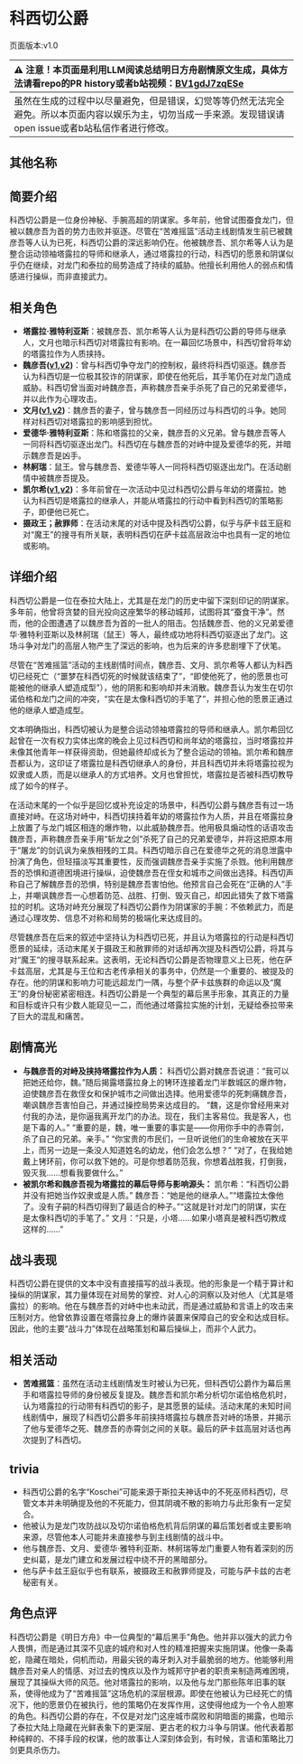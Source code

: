 # 科西切公爵
页面版本:v1.0
 

| :warning: 注意！本页面是利用LLM阅读总结明日方舟剧情原文生成，具体方法请看repo的PR history或者b站视频：[BV1gdJ7zqESe](https://www.bilibili.com/video/BV1gdJ7zqESe/)         |
|:----------------------------|
| 虽然在生成的过程中以尽量避免，但是错误，幻觉等等仍然无法完全避免。所以本页面内容以娱乐为主，切勿当成一手来源。发现错误请open issue或者b站私信作者进行修改。|



## 其他名称

## 简要介绍
科西切公爵是一位身份神秘、手腕高超的阴谋家。多年前，他曾试图蚕食龙门，但被以魏彦吾为首的势力击败并驱逐。尽管在“苦难摇篮”活动主线剧情发生前已被魏彦吾等人认为已死，科西切公爵的深远影响仍在。他被魏彦吾、凯尔希等人认为是整合运动领袖塔露拉的导师和继承人，通过塔露拉的行动，科西切的愿景和阴谋似乎仍在继续，对龙门和泰拉的局势造成了持续的威胁。他擅长利用他人的弱点和情感进行操纵，而非直接武力。
## 相关角色
-   **塔露拉·雅特利亚斯**：被魏彦吾、凯尔希等人认为是科西切公爵的导师与继承人，文月也暗示科西切对塔露拉有影响。在一幕回忆场景中，科西切曾将年幼的塔露拉作为人质挟持。
-   **魏彦吾([v1](extended_char_wei_yan_wu.md),[v2](../char_v3/extended_char_wei_yan_wu.md))**：曾与科西切争夺龙门的控制权，最终将科西切驱逐。魏彦吾认为科西切是一位极其狡诈的阴谋家，即使在他死后，其手笔仍在对龙门造成威胁。科西切曾当面对峙魏彦吾，声称魏彦吾亲手杀死了自己的兄弟爱德华，并以此作为心理攻击。
-   **文月([v1](extended_char_wen_yue.md),[v2](../char_v3/extended_char_wen_yue.md))**：魏彦吾的妻子，曾与魏彦吾一同经历过与科西切的斗争。她同样对科西切对塔露拉的影响感到担忧。
-   **爱德华·雅特利亚斯**：陈和塔露拉的父亲，魏彦吾的义兄弟。曾与魏彦吾等人一同将科西切驱逐出龙门。科西切在与魏彦吾的对峙中提及爱德华的死，并暗示魏彦吾是凶手。
-   **林舸瑞**：鼠王。曾与魏彦吾、爱德华等人一同将科西切驱逐出龙门。在活动剧情中被魏彦吾提及。
-   **凯尔希([v1](char_003_kalts.md),[v2](../char_v3/char_003_kalts.md))**：多年前曾在一次活动中见过科西切公爵与年幼的塔露拉。她认为科西切是塔露拉的继承人，并能从塔露拉的行动中看到科西切的策略影子，即便他已死亡。
-   **摄政王；赦罪师**：在活动末尾的对话中提及科西切公爵，似乎与萨卡兹王庭和对“魔王”的搜寻有所关联，表明科西切在萨卡兹高层政治中也具有一定的地位或影响。
## 详细介绍
科西切公爵是一位在泰拉大陆上，尤其是在龙门的历史中留下深刻印记的阴谋家。多年前，他曾将贪婪的目光投向这座繁华的移动城邦，试图将其“蚕食干净”。然而，他的企图遭遇了以魏彦吾为首的一批人的阻击。包括魏彦吾、他的义兄弟爱德华·雅特利亚斯以及林舸瑞（鼠王）等人，最终成功地将科西切驱逐出了龙门。这场斗争对龙门的高层人物产生了深远的影响，也为后来的许多悲剧埋下了伏笔。

尽管在“苦难摇篮”活动的主线剧情时间点，魏彦吾、文月、凯尔希等人都认为科西切已经死亡（“噩梦在科西切死的时候就该结束了”，“即使他死了，他的愿景也可能被他的继承人塑造成型”），他的阴影和影响却并未消散。魏彦吾认为发生在切尔诺伯格和龙门之间的冲突，“实在是太像科西切的手笔了”，并担心他的愿景正通过他的继承人塑造成型。

文本明确指出，科西切被认为是整合运动领袖塔露拉的导师和继承人。凯尔希回忆起曾在一次有权力实体出席的晚会上见过科西切和尚年幼的塔露拉，当时塔露拉并未像其他青年一样获得资助，但她最终却成长为了整合运动的领袖。凯尔希和魏彦吾都认为，这印证了塔露拉是科西切继承人的身份，并且科西切并未将塔露拉视为奴隶或人质，而是以继承人的方式培养。文月也曾担忧，塔露拉是否被科西切教导成了如今的样子。

在活动末尾的一个似乎是回忆或补充设定的场景中，科西切公爵与魏彦吾有过一场直接对峙。在这场对峙中，科西切挟持着年幼的塔露拉作为人质，并且在塔露拉身上放置了与龙门城区相连的爆炸物，以此威胁魏彦吾。他用极具煽动性的话语攻击魏彦吾，声称魏彦吾亲手用“斩龙之剑”杀死了自己的兄弟爱德华，并将这把原本用于“屠龙”的剑讥讽为亲族相残的工具。科西切暗示自己在爱德华之死的消息泄露中扮演了角色，但轻描淡写其重要性，反而强调魏彦吾亲手实施了杀戮。他利用魏彦吾的恐惧和道德困境进行操纵，迫使魏彦吾在侄女和城市之间做出选择。科西切声称自己了解魏彦吾的恐惧，特别是魏彦吾害怕他。他预言自己会死在“正确的人”手上，并嘲讽魏彦吾一心想着防范、战胜、打倒、毁灭自己，却因此错失了救下塔露拉的时机。这场对峙充分展现了科西切公爵作为阴谋家的手腕：不依赖武力，而是通过心理攻势、信息不对称和局势的极端化来达成目的。

尽管魏彦吾在后来的叙述中坚持认为科西切已死，并且认为塔露拉的行动是科西切愿景的延续，活动末尾关于摄政王和赦罪师的对话却再次提及科西切公爵，将其与对“魔王”的搜寻联系起来。这表明，无论科西切公爵是否物理意义上已死，他在萨卡兹高层，尤其是与王位和古老传承相关的事务中，仍然是一个重要的、被提及的存在。他的阴谋和影响力可能远超龙门一隅，与整个萨卡兹族群的命运以及“魔王”的身份秘密紧密相连。科西切公爵是一个典型的幕后黑手形象，其真正的力量和目标或许只有少数人能窥见一二，而他通过塔露拉实施的计划，无疑给泰拉带来了巨大的混乱和痛苦。
## 剧情高光
*   **与魏彦吾的对峙及挟持塔露拉作为人质：**
    科西切公爵对魏彦吾说道：“我可以把她还给你，魏。”随后揭露塔露拉身上的铐环连接着龙门半数城区的爆炸物，迫使魏彦吾在救侄女和保护城市之间做出选择。他用爱德华的死刺痛魏彦吾，嘲讽魏彦吾害怕自己，并通过操控局势来达成目的。
    “魏，这是你曾经用来对付我的办法，是你逼我离开龙门的办法。现在，我们主客易位。我是客人，也是下毒的人。”
    “重要的是，魏，唯一重要的事实是——你用你手中的赤霄剑，杀了自己的兄弟。亲手。”
    “你宝贵的市民们，一旦听说他们的生命被放在天平上，而另一边是一条没人知道姓名的幼龙，他们会怎么想？”
    “对了，在我给她戴上铐环前，你可以救下她的。可是你想着防范我，你想着战胜我，打倒我，毁灭我......想看我要做什么。”
*   **被凯尔希和魏彦吾视为塔露拉的幕后导师与影响源头：**
    凯尔希：“科西切公爵并没有把她当作奴隶或是人质。”
    魏彦吾：“她是他的继承人。”“塔露拉太像他了。没有子嗣的科西切得到了最适合的种子。”“这就是针对龙门的阴谋，实在是太像科西切的手笔了。”
    文月：“只是，小塔......如果小塔真是被科西切教成这样的......”
## 战斗表现
科西切公爵在提供的文本中没有直接描写的战斗表现。他的形象是一个精于算计和操纵的阴谋家，其力量体现在对局势的掌控、对人心的洞察以及对他人（尤其是塔露拉）的影响。他在与魏彦吾的对峙中也未动武，而是通过威胁和言语上的攻击来压制对方。他曾依靠设置在塔露拉身上的爆炸装置来保障自己的安全和达成目标。因此，他的主要“战斗力”体现在战略策划和幕后操纵上，而非个人武力。
## 相关活动
-   **苦难摇篮**：虽然在活动主线剧情发生时被认为已死，但科西切公爵作为幕后黑手和塔露拉导师的身份被反复提及。魏彦吾和凯尔希分析切尔诺伯格危机时，认为塔露拉的行动带有科西切的影子，是其愿景的延续。活动末尾的未知时间线剧情中，展现了科西切公爵多年前挟持塔露拉与魏彦吾对峙的场景，并揭示了他与爱德华之死、魏彦吾的赤霄剑之间的关联。最后的萨卡兹高层对话也再次提到了科西切。
## trivia
*   科西切公爵的名字“Koschei”可能来源于斯拉夫神话中的不死巫师科西切，尽管文本并未明确提及他的不死能力，但其阴魂不散的影响力与此形象有一定契合。
*   他被认为是龙门攻防战以及切尔诺伯格危机背后阴谋的幕后策划者或主要影响来源，尽管他本人可能并未直接参与到主线剧情的战斗中。
*   他与魏彦吾、文月、爱德华·雅特利亚斯、林舸瑞等龙门重要人物有着深刻的历史纠葛，是龙门建立和发展过程中绕不开的黑暗部分。
*   他与萨卡兹王庭似乎也有联系，被摄政王和赦罪师提及，可能与萨卡兹的古老秘密有关。
## 角色点评
科西切公爵是《明日方舟》中一位典型的“幕后黑手”角色。他并非以强大的武力令人畏惧，而是通过其深不见底的城府和对人性的精准把握来实施阴谋。他像一条毒蛇，隐藏在暗处，伺机而动，用最尖锐的毒牙刺入对手最脆弱的地方。他能够利用魏彦吾对亲人的情感、对过去的愧疚以及作为城邦守护者的职责来制造两难困境，展现了其操纵大师的风范。他对塔露拉的影响，以及他与龙门那些陈年旧事的联系，使得他成为了“苦难摇篮”这场危机的深层根源。即使在他被认为已经死亡的情况下，他的愿景仍在被执行，他的策略仍在发挥作用，这使得他成为一个令人胆寒的角色。科西切公爵的存在，不仅是对龙门这座城市腐败和阴暗面的揭露，也暗示了泰拉大陆上隐藏在光鲜表象下的更深层、更古老的权力斗争与阴谋。他代表着那种纯粹的、不择手段的权谋，他的故事让人深刻体会到，有时候，言语和策略比刀剑更具杀伤力。